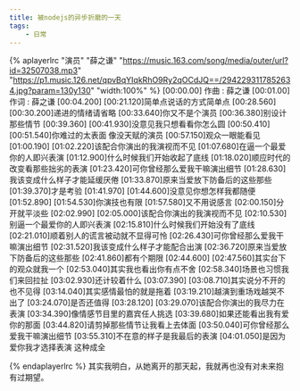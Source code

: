 ```yaml
---
title: 被nodejs的异步折磨的一天
tags:
	- 日常
---
```

{% aplayerlrc "演员" "薛之谦" "https://music.163.com/song/media/outer/url?id=32507038.mp3" "https://p1.music.126.net/qpvBqYIqkRhO9Ry2qOCdJQ==/2942293117852634.jpg?param=130y130" "width:100%"  %}
[00:00.00] 作曲 : 薛之谦
[00:01.00] 作词 : 薛之谦
[00:04.200]
[00:21.120]简单点说话的方式简单点
[00:28.560]
[00:30.200]递进的情绪请省略
[00:33.640]你又不是个演员
[00:36.380]别设计那些情节
[00:39.360]
[00:41.930]没意见我只想看看你怎么圆
[00:50.410]
[00:51.540]你难过的太表面 像没天赋的演员
[00:57.150]观众一眼能看见
[01:00.190]
[01:02.220]该配合你演出的我演视而不见
[01:07.680]在逼一个最爱你的人即兴表演
[01:12.900]什么时候我们开始收起了底线
[01:18.020]顺应时代的改变看那些拙劣的表演
[01:23.420]可你曾经那么爱我干嘛演出细节
[01:28.630]我该变成什么样子才能延缓厌倦
[01:33.870]原来当爱放下防备后的这些那些
[01:39.370]才是考验
[01:41.970]
[01:44.600]没意见你想怎样我都随便
[01:52.890]
[01:54.530]你演技也有限
[01:57.580]又不用说感言
[02:00.150]分开就平淡些
[02:02.990]
[02:05.000]该配合你演出的我演视而不见
[02:10.530]别逼一个最爱你的人即兴表演
[02:15.810]什么时候我们开始没有了底线
[02:21.010]顺着别人的谎言被动就不显得可怜
[02:26.430]可你曾经那么爱我干嘛演出细节
[02:31.520]我该变成什么样子才能配合出演
[02:36.720]原来当爱放下防备后的这些那些
[02:41.860]都有个期限
[02:44.600]
[02:47.560]其实台下的观众就我一个
[02:53.040]其实我也看出你有点不舍
[02:58.340]场景也习惯我们来回拉扯
[03:02.930]还计较着什么
[03:07.390]
[03:08.710]其实说分不开的也不见得
[03:14.040]其实感情最怕的就是拖着
[03:19.210]越演到重场戏越哭不出了
[03:24.070]是否还值得
[03:28.120]
[03:29.070]该配合你演出的我尽力在表演
[03:34.390]像情感节目里的嘉宾任人挑选
[03:39.680]如果还能看出我有爱你的那面
[03:44.820]请剪掉那些情节让我看上去体面
[03:50.040]可你曾经那么爱我干嘛演出细节
[03:55.310]不在意的样子是我最后的表演
[04:01.050]是因为爱你我才选择表演 这种成全

{% endaplayerlrc %}
其实我明白，从她离开的那天起，我就再也没有对未来抱有过期望。

<!-- more-->